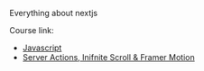 Everything about nextjs

Course link:
- [Javascript](https://www.youtube.com/watch?v=wm5gMKuwSYk) 
- [Server Actions, Inifnite Scroll & Framer Motion](https://www.youtube.com/watch?v=FKZAXFjxlJI)
